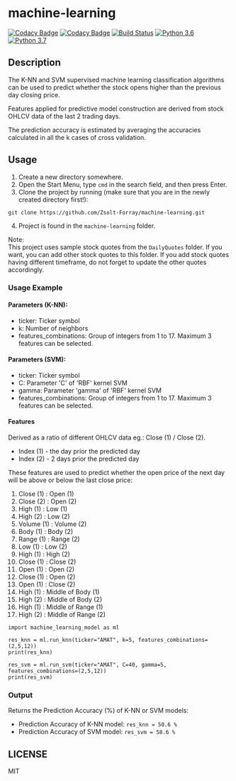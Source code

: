# machine-learning

[![Codacy Badge](https://api.codacy.com/project/badge/Grade/d62b4b06b5c7482f8140633379d42222)](https://www.codacy.com/app/forray.zsolt/machine-learning?utm_source=github.com&amp;utm_medium=referral&amp;utm_content=Zsolt-Forray/machine-learning&amp;utm_campaign=Badge_Grade)
[![Codacy Badge](https://api.codacy.com/project/badge/Coverage/d62b4b06b5c7482f8140633379d42222)](https://www.codacy.com/app/forray.zsolt/machine-learning?utm_source=github.com&utm_medium=referral&utm_content=Zsolt-Forray/machine-learning&utm_campaign=Badge_Coverage)
[![Build Status](https://travis-ci.com/Zsolt-Forray/machine-learning.svg?branch=master)](https://travis-ci.com/Zsolt-Forray/machine-learning)
[![Python 3.6](https://img.shields.io/badge/python-3.6-blue.svg)](https://www.python.org/downloads/release/python-360/)
[![Python 3.7](https://img.shields.io/badge/python-3.7-blue.svg)](https://www.python.org/downloads/release/python-370/)

## Description
The K-NN and SVM supervised machine learning classification algorithms can be used to predict whether the stock opens higher than the previous day closing price.

Features applied for predictive model construction are derived from stock OHLCV data of the last 2 trading days.

The prediction accuracy is estimated by averaging the accuracies calculated in all the k cases of cross validation.

## Usage
1.  Create a new directory somewhere.
2.  Open the Start Menu, type `cmd` in the search field, and then press Enter.
3.  Clone the project by running (make sure that you are in the newly created directory first!):
```
git clone https://github.com/Zsolt-Forray/machine-learning.git
```
4.  Project is found in the `machine-learning` folder.

Note:  
This project uses sample stock quotes from the `DailyQuotes` folder. If you want, you can add other stock quotes to this folder. If you add stock quotes having different timeframe, do not forget to update the other quotes accordingly.

### Usage Example

#### Parameters (K-NN):

+   ticker: Ticker symbol
+   k: Number of neighbors
+   features_combinations: Group of integers from 1 to 17. Maximum 3 features can be selected.

#### Parameters (SVM):

+   ticker: Ticker symbol
+   C: Parameter 'C' of 'RBF' kernel SVM
+   gamma: Parameter 'gamma' of 'RBF' kernel SVM
+   features_combinations: Group of integers from 1 to 17. Maximum 3 features can be selected.

#### Features
Derived as a ratio of different OHLCV data eg.: Close (1) / Close (2).

+   Index (1) - the day prior the predicted day
+   Index (2) - 2 days prior the predicted day

These features are used to predict whether the open price of the next day will be above or below the last close price:

1. Close (1) : Open (1)
2. Close (2) : Open (2)
3. High (1) : Low (1)
4. High (2) : Low (2)
5. Volume (1) : Volume (2)
6. Body (1) : Body (2)
7. Range (1) : Range (2)
8. Low (1) : Low (2)
9. High (1) : High (2)
10. Close (1) : Close (2)
11. Open (1) : Open (2)
12. Close (1) : Open (2)
13. Open (1) : Close (2)
14. High (1) : Middle of Body (1)
15. High (2) : Middle of Body (2)
16. High (1) : Middle of Range (1)
17. High (2) : Middle of Range (2)

```
import machine_learning_model as ml

res_knn = ml.run_knn(ticker="AMAT", k=5, features_combinations=(2,5,12))
print(res_knn)

res_svm = ml.run_svm(ticker="AMAT", C=40, gamma=5, features_combinations=(2,5,12))
print(res_svm)
```

### Output
Returns the Prediction Accuracy (%) of K-NN or SVM models:
+   Prediction Accuracy of K-NN model: `res_knn = 50.6 %`
+   Prediction Accuracy of SVM model: `res_svm = 58.6 %`

## LICENSE
MIT
